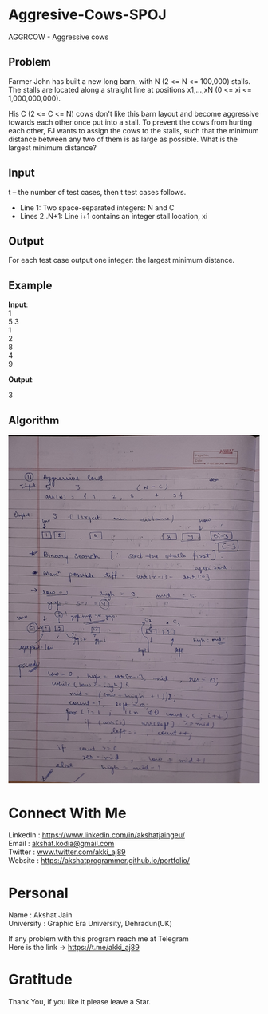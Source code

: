 # Aggresive-Cows-SPOJ
AGGRCOW - Aggressive cows

## Problem
Farmer John has built a new long barn, with N (2 <= N <= 100,000) stalls. The stalls are located along a straight line at positions x1,...,xN (0 <= xi <= 1,000,000,000).

His C (2 <= C <= N) cows don't like this barn layout and become aggressive towards each other once put into a stall. To prevent the cows from hurting each other, FJ wants to assign the cows to the stalls, such that the minimum distance between any two of them is as large as possible. What is the largest minimum distance?


## Input

t – the number of test cases, then t test cases follows.</br>
* Line 1: Two space-separated integers: N and C</br>
* Lines 2..N+1: Line i+1 contains an integer stall location, xi</br>

## Output

For each test case output one integer: the largest minimum distance.

## Example

<b>Input</b>:</br>
1</br>
5 3</br>
1</br>
2</br>
8</br>
4</br>
9</br>

<b>Output</b>:</br>

3
## Algorithm
![](https://github.com/akshatprogrammer/Aggresive-Cows-SPOJ/blob/main/algo.jpg)


# Connect With Me
LinkedIn : https://www.linkedin.com/in/akshatjaingeu/<br/>
Email : akshat.kodia@gmail.com<br/>
Twitter : www.twitter.com/akki_aj89<br/>
Website : https://akshatprogrammer.github.io/portfolio/</br>

# Personal
Name : Akshat Jain<br/>
University : Graphic Era University, Dehradun(UK)

If any problem with this program reach me at Telegram<br/>
Here is the link -> https://t.me/akki_aj89

# Gratitude
Thank You, if you like it please leave a Star.
